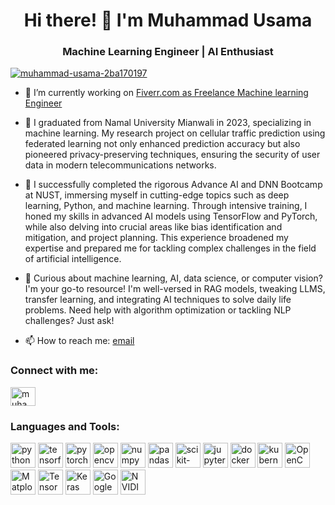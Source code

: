 <h1 align="center">Hi there! 👋 I'm Muhammad Usama</h1>
<h3 align="center">Machine Learning Engineer | AI Enthusiast</h3>

<p align="left"> <a href="https://www.linkedin.com/in/muhammad-usama-2ba170197" target="blank"><img src="https://img.shields.io/twitter/follow/muhammad-usama-2ba170197?logo=linkedin&style=for-the-badge" alt="muhammad-usama-2ba170197" /></a> </p>

- 🌱 I’m currently working on [Fiverr.com as Freelance Machine learning Engineer](https://www.fiverr.com/usama_mlguy)

- 👯 I graduated from Namal University Mianwali in 2023, specializing in machine learning. My research project on cellular traffic prediction using federated learning not only enhanced prediction accuracy but also pioneered privacy-preserving techniques, ensuring the security of user data in modern telecommunications networks.
  
- 🔭 I successfully completed the rigorous Advance AI and DNN Bootcamp at NUST, immersing myself in cutting-edge topics such as deep learning, Python, and machine learning. Through intensive training, I honed my skills in advanced AI models using TensorFlow and PyTorch, while also delving into crucial areas like bias identification and mitigation, and project planning. This experience broadened my expertise and prepared me for tackling complex challenges in the field of artificial intelligence.

- 💬 Curious about machine learning, AI, data science, or computer vision? I'm your go-to resource! I'm well-versed in RAG models, tweaking LLMS, transfer learning, and integrating AI techniques to solve daily life problems. Need help with algorithm optimization or tackling NLP challenges? Just ask!
- 📫 How to reach me: [email](musama2019@namal.edu.pk)

<h3 align="left">Connect with me:</h3>
<p align="left">
<a href="https://www.linkedin.com/in/muhammad-usama-2ba170197" target="blank"><img align="center" src="https://raw.githubusercontent.com/rahuldkjain/github-profile-readme-generator/master/src/images/icons/Social/linked-in-alt.svg" alt="muhammad-usama-2ba170197" height="30" width="40" /></a>
</p>

<h3 align="left">Languages and Tools:</h3>
<p align="left"> 
    <img src="https://www.vectorlogo.zone/logos/python/python-icon.svg" alt="python" width="40" height="40"/> 
    <img src="https://www.vectorlogo.zone/logos/tensorflow/tensorflow-icon.svg" alt="tensorflow" width="40" height="40"/> 
    <img src="https://www.vectorlogo.zone/logos/pytorch/pytorch-icon.svg" alt="pytorch" width="40" height="40"/> 
    <img src="https://www.vectorlogo.zone/logos/opencv/opencv-icon.svg" alt="opencv" width="40" height="40"/> 
    <img src="https://www.vectorlogo.zone/logos/numpy/numpy-icon.svg" alt="numpy" width="40" height="40"/> 
    <img src="" alt="pandas" width="40" height="40"/> 
    <img src="https://upload.wikimedia.org/wikipedia/commons/0/05/Scikit_learn_logo_small.svg" alt="scikit-learn" width="40" height="40"/> 
    <img src="https://www.vectorlogo.zone/logos/jupyter/jupyter-icon.svg" alt="jupyter" width="40" height="40"/> 
    <img src="https://www.vectorlogo.zone/logos/docker/docker-icon.svg" alt="docker" width="40" height="40"/> 
    <img src="https://www.vectorlogo.zone/logos/kubernetes/kubernetes-icon.svg" alt="kubernetes" width="40" height="40"/> 
    <img src="https://www.vectorlogo.zone/logos/opencv/opencv-ar21.svg" alt="OpenCV" width="40" height="40"/> 
    <img src="https://seeklogo.com/images/M/matplotlib-logo-7676870AC0-seeklogo.com.png" alt="Matplotlib" width="40" height="40"/> 
    <img src="https://www.vectorlogo.zone/logos/tensorflow/tensorflow-icon.svg" alt="TensorFlow" width="40" height="40"/> 
    <img src="https://seeklogo.com/images/K/keras-logo-6B06C2FC2D-seeklogo.com.png" alt="Keras" width="40" height="40"/> 
    <img src="https://img.icons8.com/?size=96&id=lOqoeP2Zy02f&format=png" alt="Google Colab" width="40" height="40"/> 
    <img src="https://www.vectorlogo.zone/logos/nvidia/nvidia-icon.svg" alt="NVIDIA" width="40" height="40"/> 
</p>

